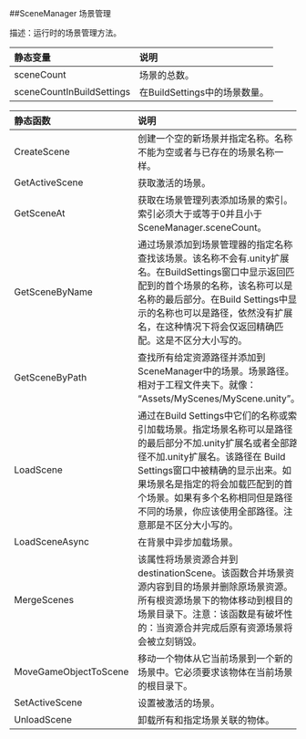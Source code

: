 ##SceneManager 场景管理

描述：运行时的场景管理方法。

|静态变量|说明|
|:--|:--|
|sceneCount|场景的总数。|
|sceneCountInBuildSettings|在BuildSettings中的场景数量。|


|静态函数|说明|
|:--|:--|
|CreateScene|创建一个空的新场景并指定名称。名称不能为空或者与已存在的场景名称一样。|
|GetActiveScene|获取激活的场景。|
|GetSceneAt|获取在场景管理列表添加场景的索引。索引必须大于或等于0并且小于SceneManager.sceneCount。|
|GetSceneByName|通过场景添加到场景管理器的指定名称查找该场景。该名称不会有.unity扩展名。在BuildSettings窗口中显示返回匹配到的首个场景的名称，该名称可以是名称的最后部分。在Build Settings中显示的名称也可以是路径，依然没有扩展名，在这种情况下将会仅返回精确匹配。这是不区分大小写的。|
|GetSceneByPath|查找所有给定资源路径并添加到SceneManager中的场景。场景路径。相对于工程文件夹下。就像： “Assets/MyScenes/MyScene.unity”。|
|LoadScene|通过在Build Settings中它们的名称或索引加载场景。指定场景名称可以是路径的最后部分不加.unity扩展名或者全部路径不加.unity扩展名。该路径在 Build Settings窗口中被精确的显示出来。如果场景名是指定的将会加载匹配到的首个场景。如果有多个名称相同但是路径不同的场景，你应该使用全部路径。注意那是不区分大小写的。|
|LoadSceneAsync|在背景中异步加载场景。|
|MergeScenes|该属性将场景资源合并到destinationScene。该函数合并场景资源内容到目的场景并删除原场景资源。所有根资源场景下的物体移动到根目的场景目录下。注意：该函数是有破坏性的：当资源合并完成后原有资源场景将会被立刻销毁。|
|MoveGameObjectToScene|移动一个物体从它当前场景到一个新的场景中。它必须要求该物体在当前场景的根目录下。|
|SetActiveScene|设置被激活的场景。|
|UnloadScene|卸载所有和指定场景关联的物体。|
